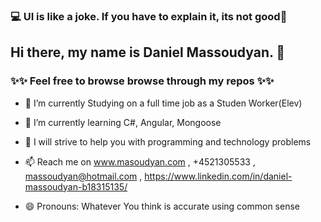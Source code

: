 ### 💻 UI is like a joke. If you have to explain it, its not good📱



## Hi there, my name is Daniel Massoudyan.  👋
### ✨✨ Feel free to browse browse through my repos ✨✨


- 🔭 I’m currently Studying on a full time job as a Studen Worker(Elev)

- 🌱 I’m currently learning C#, Angular, Mongoose

- 💬 I will strive to help you with programming and technology problems

- 📫 Reach me on www.masoudyan.com , +4521305533 , massoudyan@hotmail.com , https://www.linkedin.com/in/daniel-massoudyan-b18315135/

- 😄 Pronouns: Whatever You think is accurate using common sense 

